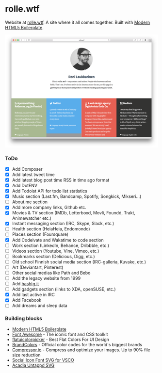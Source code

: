 # rolle.wtf

Website at [rolle.wtf](http://rolle.wtf). A site where it all comes together. Built with [Modern HTML5 Boilerplate](https://github.com/ronilaukkarinen/modern-html5-boilerplate).

![](https://raw.githubusercontent.com/ronilaukkarinen/rolle.wtf/master/screenshot.png "Screenshot")

### ToDo
- [x] Add Composer
- [x] Add latest tweet time
- [x] Add latest blog post time RSS in time ago format
- [x] Add DotENV
- [x] Add Todoist API for todo list statistics
- [x] Music section (Last.fm, Bandcamp, Spotify, Songkick, Mikseri...)
- [ ] About.me section
- [x] Add more company links, Github etc.
- [x] Movies & TV section (IMDb, Letterboxd, Movli, Foundd, Trakt, Animewatcher etc.)
- [x] Instant messaging section (IRC, Skype, Slack, etc.)
- [ ] Health section (HeiaHeia, Endomondo)
- [ ] Places section (Foursquare)
- [x] Add Codeivate and Wakatime to code section
- [ ] Work section (LinkedIn, Behance, Dribbble, etc.)
- [ ] Videos section (Youtube, Vine, Vimeo, etc.)
- [ ] Bookmarks section (Delicious, Digg, etc.)
- [ ] Old school Finnish social media section (IRC-galleria, Kuvake, etc.)
- [ ] Art (Deviantart, Pinterest)
- [ ] Other social medias like Path and Bebo
- [ ] Add the legacy website from 1999
- [ ] Add [hashtg.it](https://github.com/ronilaukkarinen/hashtg)
- [ ] Add gadgets section (links to XDA, openSUSE, etc.)
- [x] Add last active in IRC
- [x] Add Facebook
- [ ] Add dreams and sleep data

### Building blocks

* [Modern HTML5 Boilerplate](https://github.com/ronilaukkarinen/modern-html5-boilerplate)
* [Font Awesome](http://fortawesome.github.io/Font-Awesome/) - The iconic font and CSS toolkit
* [flatuicolorpicker](http://www.flatuicolorpicker.com/) - Best Flat Colors For UI Design
* [BrandColors](http://brandcolors.net/) - Official color codes for the world's biggest brands
* [Compressor.io](https://compressor.io/) - Compress and optimize your images. Up to 90% file size reduction
* [Social Icon Font SVG for VSCO](https://github.com/tombryan/social-icon-font/)
* [Acadia Untappd SVG](https://github.com/gesteves/acadia/tree/master/source/svg)